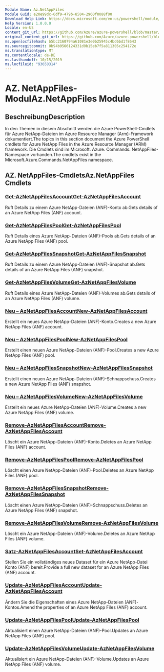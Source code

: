 ```yaml
---
Module Name: Az.NetAppFiles
Module Guid: e20e99dc-6df9-479b-8504-2960f0088f00
Download Help Link: https://docs.microsoft.com/en-us/powershell/module/az.netappfiles
Help Version: 1.0.0.0
Locale: en-US
content_git_url: https://github.com/Azure/azure-powershell/blob/master/src/NetAppFiles/NetAppFiles/help/Az.NetAppFiles.md
original_content_git_url: https://github.com/Azure/azure-powershell/blob/master/src/NetAppFiles/NetAppFiles/help/Az.NetAppFiles.md
ms.openlocfilehash: b5bc2160794a61081e3e0b25945c4bd6bd1f8643
ms.sourcegitcommit: 0b94b9566124331d0b15eb7f5a811305c254172e
ms.translationtype: MT
ms.contentlocale: de-DE
ms.lasthandoff: 10/15/2019
ms.locfileid: "93650314"
---
```

# <span data-ttu-id="1ddab-101">AZ. NetAppFiles-Modul</span><span class="sxs-lookup"><span data-stu-id="1ddab-101">Az.NetAppFiles Module</span></span>
## <span data-ttu-id="1ddab-102">Beschreibung</span><span class="sxs-lookup"><span data-stu-id="1ddab-102">Description</span></span>
<span data-ttu-id="1ddab-103">In den Themen in diesem Abschnitt werden die Azure PowerShell-Cmdlets für Azure NetApp-Dateien im Azure Resource Manager (Arm)-Framework dokumentiert.</span><span class="sxs-lookup"><span data-stu-id="1ddab-103">The topics in this section document the Azure PowerShell cmdlets for Azure NetApp Files in the Azure Resource Manager (ARM) framework.</span></span> <span data-ttu-id="1ddab-104">Die Cmdlets sind im Microsoft. Azure. Commands. NetAppFiles-Namespace vorhanden.</span><span class="sxs-lookup"><span data-stu-id="1ddab-104">The cmdlets exist in the Microsoft.Azure.Commands.NetAppFiles namespace.</span></span>

## <span data-ttu-id="1ddab-105">AZ. NetAppFiles-Cmdlets</span><span class="sxs-lookup"><span data-stu-id="1ddab-105">Az.NetAppFiles Cmdlets</span></span>
### [<span data-ttu-id="1ddab-106">Get-AzNetAppFilesAccount</span><span class="sxs-lookup"><span data-stu-id="1ddab-106">Get-AzNetAppFilesAccount</span></span>](Get-AzNetAppFilesAccount.md)
<span data-ttu-id="1ddab-107">Ruft Details zu einem Azure NetApp-Dateien (ANF)-Konto ab.</span><span class="sxs-lookup"><span data-stu-id="1ddab-107">Gets details of an Azure NetApp Files (ANF) account.</span></span>

### [<span data-ttu-id="1ddab-108">Get-AzNetAppFilesPool</span><span class="sxs-lookup"><span data-stu-id="1ddab-108">Get-AzNetAppFilesPool</span></span>](Get-AzNetAppFilesPool.md)
<span data-ttu-id="1ddab-109">Ruft Details eines Azure NetApp-Dateien (ANF)-Pools ab.</span><span class="sxs-lookup"><span data-stu-id="1ddab-109">Gets details of an Azure NetApp Files (ANF) pool.</span></span>

### [<span data-ttu-id="1ddab-110">Get-AzNetAppFilesSnapshot</span><span class="sxs-lookup"><span data-stu-id="1ddab-110">Get-AzNetAppFilesSnapshot</span></span>](Get-AzNetAppFilesSnapshot.md)
<span data-ttu-id="1ddab-111">Ruft Details zu einem Azure NetApp-Dateien (ANF)-Snapshot ab.</span><span class="sxs-lookup"><span data-stu-id="1ddab-111">Gets details of an Azure NetApp Files (ANF) snapshot.</span></span>

### [<span data-ttu-id="1ddab-112">Get-AzNetAppFilesVolume</span><span class="sxs-lookup"><span data-stu-id="1ddab-112">Get-AzNetAppFilesVolume</span></span>](Get-AzNetAppFilesVolume.md)
<span data-ttu-id="1ddab-113">Ruft Details eines Azure NetApp-Dateien (ANF)-Volumes ab.</span><span class="sxs-lookup"><span data-stu-id="1ddab-113">Gets details of an Azure NetApp Files (ANF) volume.</span></span>

### [<span data-ttu-id="1ddab-114">Neu – AzNetAppFilesAccount</span><span class="sxs-lookup"><span data-stu-id="1ddab-114">New-AzNetAppFilesAccount</span></span>](New-AzNetAppFilesAccount.md)
<span data-ttu-id="1ddab-115">Erstellt ein neues Azure NetApp-Dateien (ANF)-Konto.</span><span class="sxs-lookup"><span data-stu-id="1ddab-115">Creates a new Azure NetApp Files (ANF) account.</span></span>

### [<span data-ttu-id="1ddab-116">Neu – AzNetAppFilesPool</span><span class="sxs-lookup"><span data-stu-id="1ddab-116">New-AzNetAppFilesPool</span></span>](New-AzNetAppFilesPool.md)
<span data-ttu-id="1ddab-117">Erstellt einen neuen Azure NetApp-Dateien (ANF)-Pool.</span><span class="sxs-lookup"><span data-stu-id="1ddab-117">Creates a new Azure NetApp Files (ANF) pool.</span></span>

### [<span data-ttu-id="1ddab-118">Neu – AzNetAppFilesSnapshot</span><span class="sxs-lookup"><span data-stu-id="1ddab-118">New-AzNetAppFilesSnapshot</span></span>](New-AzNetAppFilesSnapshot.md)
<span data-ttu-id="1ddab-119">Erstellt einen neuen Azure NetApp-Dateien (ANF)-Schnappschuss.</span><span class="sxs-lookup"><span data-stu-id="1ddab-119">Creates a new Azure NetApp Files (ANF) snapshot.</span></span>

### [<span data-ttu-id="1ddab-120">Neu – AzNetAppFilesVolume</span><span class="sxs-lookup"><span data-stu-id="1ddab-120">New-AzNetAppFilesVolume</span></span>](New-AzNetAppFilesVolume.md)
<span data-ttu-id="1ddab-121">Erstellt ein neues Azure NetApp-Dateien (ANF)-Volume.</span><span class="sxs-lookup"><span data-stu-id="1ddab-121">Creates a new Azure NetApp Files (ANF) volume.</span></span>

### [<span data-ttu-id="1ddab-122">Remove-AzNetAppFilesAccount</span><span class="sxs-lookup"><span data-stu-id="1ddab-122">Remove-AzNetAppFilesAccount</span></span>](Remove-AzNetAppFilesAccount.md)
<span data-ttu-id="1ddab-123">Löscht ein Azure NetApp-Dateien (ANF)-Konto.</span><span class="sxs-lookup"><span data-stu-id="1ddab-123">Deletes an Azure NetApp Files (ANF) account.</span></span>

### [<span data-ttu-id="1ddab-124">Remove-AzNetAppFilesPool</span><span class="sxs-lookup"><span data-stu-id="1ddab-124">Remove-AzNetAppFilesPool</span></span>](Remove-AzNetAppFilesPool.md)
<span data-ttu-id="1ddab-125">Löscht einen Azure NetApp-Dateien (ANF)-Pool.</span><span class="sxs-lookup"><span data-stu-id="1ddab-125">Deletes an Azure NetApp Files (ANF) pool.</span></span>

### [<span data-ttu-id="1ddab-126">Remove-AzNetAppFilesSnapshot</span><span class="sxs-lookup"><span data-stu-id="1ddab-126">Remove-AzNetAppFilesSnapshot</span></span>](Remove-AzNetAppFilesSnapshot.md)
<span data-ttu-id="1ddab-127">Löscht einen Azure NetApp-Dateien (ANF)-Schnappschuss.</span><span class="sxs-lookup"><span data-stu-id="1ddab-127">Deletes an Azure NetApp Files (ANF) snapshot.</span></span>

### [<span data-ttu-id="1ddab-128">Remove-AzNetAppFilesVolume</span><span class="sxs-lookup"><span data-stu-id="1ddab-128">Remove-AzNetAppFilesVolume</span></span>](Remove-AzNetAppFilesVolume.md)
<span data-ttu-id="1ddab-129">Löscht ein Azure NetApp-Dateien (ANF)-Volume.</span><span class="sxs-lookup"><span data-stu-id="1ddab-129">Deletes an Azure NetApp Files (ANF) volume.</span></span>

### [<span data-ttu-id="1ddab-130">Satz-AzNetAppFilesAccount</span><span class="sxs-lookup"><span data-stu-id="1ddab-130">Set-AzNetAppFilesAccount</span></span>](Set-AzNetAppFilesAccount.md)
<span data-ttu-id="1ddab-131">Stellen Sie ein vollständiges neues Dataset für ein Azure NetApp-Datei Konto (ANF) bereit.</span><span class="sxs-lookup"><span data-stu-id="1ddab-131">Provide a full new dataset for an Azure NetApp Files (ANF) account.</span></span>

### [<span data-ttu-id="1ddab-132">Update-AzNetAppFilesAccount</span><span class="sxs-lookup"><span data-stu-id="1ddab-132">Update-AzNetAppFilesAccount</span></span>](Update-AzNetAppFilesAccount.md)
<span data-ttu-id="1ddab-133">Ändern Sie die Eigenschaften eines Azure NetApp-Dateien (ANF)-Kontos.</span><span class="sxs-lookup"><span data-stu-id="1ddab-133">Amend the properties of an Azure NetApp Files (ANF) account.</span></span>

### [<span data-ttu-id="1ddab-134">Update-AzNetAppFilesPool</span><span class="sxs-lookup"><span data-stu-id="1ddab-134">Update-AzNetAppFilesPool</span></span>](Update-AzNetAppFilesPool.md)
<span data-ttu-id="1ddab-135">Aktualisiert einen Azure NetApp-Dateien (ANF)-Pool.</span><span class="sxs-lookup"><span data-stu-id="1ddab-135">Updates an Azure NetApp Files (ANF) pool.</span></span>

### [<span data-ttu-id="1ddab-136">Update-AzNetAppFilesVolume</span><span class="sxs-lookup"><span data-stu-id="1ddab-136">Update-AzNetAppFilesVolume</span></span>](Update-AzNetAppFilesVolume.md)
<span data-ttu-id="1ddab-137">Aktualisiert ein Azure NetApp-Dateien (ANF)-Volume.</span><span class="sxs-lookup"><span data-stu-id="1ddab-137">Updates an Azure NetApp Files (ANF) volume.</span></span>

